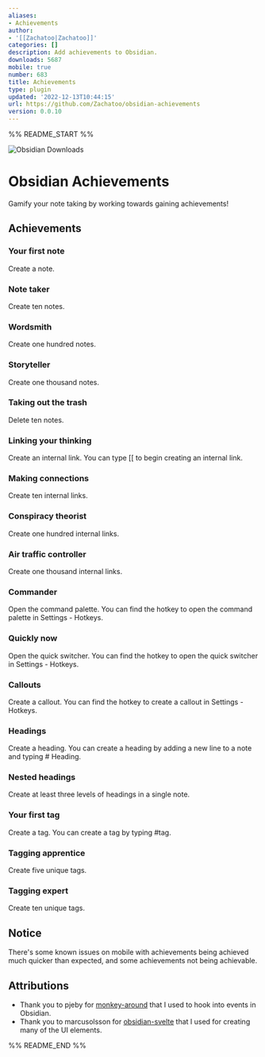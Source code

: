 ```yaml
---
aliases:
- Achievements
author:
- '[[Zachatoo|Zachatoo]]'
categories: []
description: Add achievements to Obsidian.
downloads: 5687
mobile: true
number: 683
title: Achievements
type: plugin
updated: '2022-12-13T10:44:15'
url: https://github.com/Zachatoo/obsidian-achievements
version: 0.0.10
---
```


%% README_START %%

![Obsidian Downloads](https://img.shields.io/badge/dynamic/json?logo=obsidian&color=%23483699&label=downloads&query=%24%5B%22obsidian-achievements%22%5D.downloads&url=https%3A%2F%2Fraw.githubusercontent.com%2Fobsidianmd%2Fobsidian-releases%2Fmaster%2Fcommunity-plugin-stats.json)

# Obsidian Achievements

Gamify your note taking by working towards gaining achievements!

## Achievements

### Your first note

Create a note.

### Note taker

Create ten notes.

### Wordsmith

Create one hundred notes.

### Storyteller

Create one thousand notes.

### Taking out the trash

Delete ten notes.

### Linking your thinking

Create an internal link. You can type [[ to begin creating an internal link.

### Making connections

Create ten internal links.

### Conspiracy theorist

Create one hundred internal links.

### Air traffic controller

Create one thousand internal links.

### Commander

Open the command palette. You can find the hotkey to open the command palette in Settings - Hotkeys.

### Quickly now

Open the quick switcher. You can find the hotkey to open the quick switcher in Settings - Hotkeys.

### Callouts

Create a callout. You can find the hotkey to create a callout in Settings - Hotkeys.

### Headings

Create a heading. You can create a heading by adding a new line to a note and typing # Heading.

### Nested headings

Create at least three levels of headings in a single note.

### Your first tag

Create a tag. You can create a tag by typing #tag.

### Tagging apprentice

Create five unique tags.

### Tagging expert

Create ten unique tags.

## Notice

There's some known issues on mobile with achievements being achieved much quicker than expected, and some achievements not being achievable.

## Attributions

-   Thank you to pjeby for [monkey-around](https://github.com/pjeby/monkey-around) that I used to hook into events in Obsidian.
-   Thank you to marcusolsson for [obsidian-svelte](https://github.com/marcusolsson/obsidian-svelte) that I used for creating many of the UI elements.


%% README_END %%
